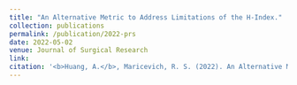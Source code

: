 ```yaml
---
title: "An Alternative Metric to Address Limitations of the H-Index."
collection: publications
permalink: /publication/2022-prs
date: 2022-05-02
venue: Journal of Surgical Research
link: 
citation: '<b>Huang, A.</b>, Maricevich, R. S. (2022). An Alternative Metric to Address Limitations of the H-Index. <i>Journal of Surgical Research.</i> (accepted)'
---
```

